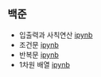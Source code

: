 ## 백준
- 입출력과 사칙연산 [ipynb](https://github.com/kbjung/coding_test/blob/main/baekjoon/b_ex01.ipynb)
- 조건문 [ipynb](https://github.com/kbjung/coding_test/blob/main/baekjoon/b_ex02.ipynb)
- 반복문 [ipynb](https://github.com/kbjung/coding_test/blob/main/baekjoon/b_ex03.ipynb)
- 1차원 배열 [ipynb](https://github.com/kbjung/coding_test/blob/main/baekjoon/b_ex04.ipynb)
